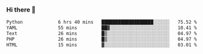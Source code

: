 ### Hi there 👋

<!--START_SECTION:waka-->

```txt
Python             6 hrs 40 mins   ███████████████████░░░░░░   75.52 %
YAML               55 mins         ██▓░░░░░░░░░░░░░░░░░░░░░░   10.41 %
Text               26 mins         █▒░░░░░░░░░░░░░░░░░░░░░░░   04.97 %
PHP                26 mins         █▒░░░░░░░░░░░░░░░░░░░░░░░   04.97 %
HTML               15 mins         ▓░░░░░░░░░░░░░░░░░░░░░░░░   03.01 %
```

<!--END_SECTION:waka-->

<!--
**Jonas-VanHaeken/Jonas-VanHaeken** is a ✨ _special_ ✨ repository because its `README.md` (this file) appears on your GitHub profile.

Here are some ideas to get you started:

- 🔭 I’m currently working on ...
- 🌱 I’m currently learning ...
- 👯 I’m looking to collaborate on ...
- 🤔 I’m looking for help with ...
- 💬 Ask me about ...
- 📫 How to reach me: ...
- 😄 Pronouns: ...
- ⚡ Fun fact: ...
-->
